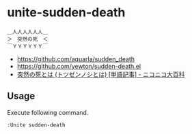 # unite-sudden-death

    ＿人人人人人人＿  
    ＞　突然の死　＜  
    ￣ＹＹＹＹＹＹ￣

- https://github.com/aquarla/sudden_death
- https://github.com/yewton/sudden-death.el
- [突然の死とは (トツゼンノシとは) [単語記事] - ニコニコ大百科](http://dic.nicovideo.jp/a/%E7%AA%81%E7%84%B6%E3%81%AE%E6%AD%BB "突然の死とは (トツゼンノシとは) [単語記事] - ニコニコ大百科")

## Usage
Execute following command.

    :Unite sudden-death
